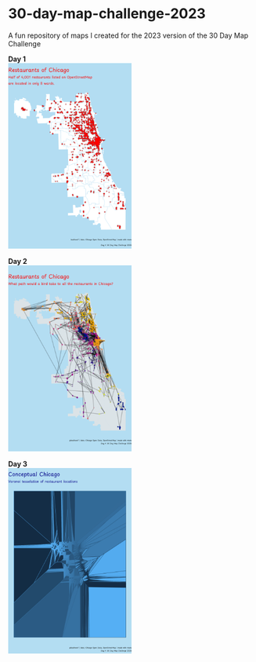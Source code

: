 # 30-day-map-challenge-2023
A fun repository of maps I created for the 2023 version of the 30 Day Map Challenge

**Day 1**<br>
<img src="https://github.com/DABrianC/30-day-map-challenge-2023/blob/main/Day%201%20-%20points/Chicago%20restaurants.png" width="50%" height="50%"/> 

**Day 2**<br> 
<img src="https://github.com/DABrianC/30-day-map-challenge-2023/blob/main/Day%202%20-%20lines/line%20through%20all%20restaurants.png" width = "50%" height="50%"/>

**Day 3**<br>
<img src="https://github.com/DABrianC/30-day-map-challenge-2023/blob/main/Day%203%20-%20polygons/restaurants%20voronoi.png" width = "50%" height = "50%"/>
